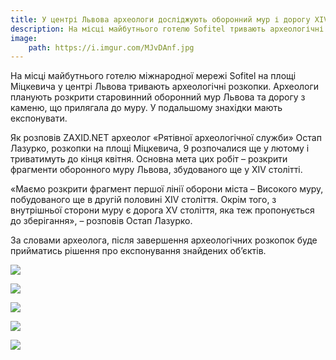 ```yaml
---
title: У центрі Львова археологи досліджують оборонний мур і дорогу ХIV століття
description: На місці майбутнього готелю Sofitel тривають археологічні розкопки
image:
    path: https://i.imgur.com/MJvDAnf.jpg
---
```


На місці майбутнього готелю міжнародної мережі Sofitel на площі Міцкевича у центрі Львова тривають археологічні розкопки. Археологи планують розкрити старовинний оборонний мур Львова та дорогу з каменю, що прилягала до муру. У подальшому знахідки мають експонувати.

Як розповів ZAXID.NET археолог «Рятівної археологічної служби» Остап Лазурко, розкопки на площі Міцкевича, 9 розпочалися ще у лютому і триватимуть до кінця квітня. Основна мета цих робіт – розкрити фрагменти оборонного муру Львова, збудованого ще у ХIV столітті.

«Маємо розкрити фрагмент першої лінії оборони міста – Високого муру, побудованого ще в другій половині XIV століття. Окрім того, з внутрішньої сторони муру є дорога XV століття, яка теж пропонується до зберігання», – розповів Остап Лазурко.

За словами археолога, після завершення археологічних розкопок буде прийматись рішення про експонування знайдених об’єктів.

![](https://i.imgur.com/D0oUdvh.jpg)

![](https://i.imgur.com/AA6NS1U.jpg)

![](https://i.imgur.com/FTSxKmO.jpg)

![](https://i.imgur.com/DTbcBiw.jpg)

![](https://i.imgur.com/zsW5nxb.jpg)



